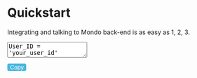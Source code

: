 # Quickstart

Integrating and talking to Mondo back-end is as easy as 1, 2, 3.

<textarea id="txt">
User_ID = 'your_user_id'
Account_ID = 'your_account_number'
Access_token = 'your_access_token'
</textarea>

<button class="copy_button" onclick="foo()" style="background-color:#4AB8DE;border-radius: 4px;border: none;color:#FFFFFF" >Copy</button>

<script>
function foo() {
    alert("I am an alert box!");
}
</script>

<script type="text/javascript" src="/app/_copy_clipboard.js"></script>
